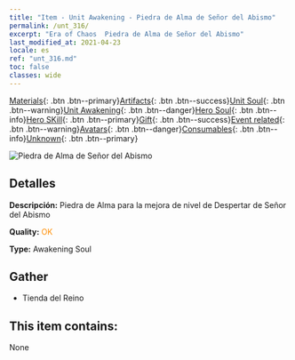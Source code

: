 ```yaml
---
title: "Item - Unit Awakening - Piedra de Alma de Señor del Abismo"
permalink: /unt_316/
excerpt: "Era of Chaos  Piedra de Alma de Señor del Abismo"
last_modified_at: 2021-04-23
locale: es
ref: "unt_316.md"
toc: false
classes: wide
---
```

 [Materials](/ItemsES/){: .btn .btn--primary}[Artifacts](/ItemsES/Artifacts/){: .btn .btn--success}[Unit Soul](/ItemsES/UnitSoul/){: .btn .btn--warning}[Unit Awakening](/ItemsES/UnitAwakening/){: .btn .btn--danger}[Hero Soul](/ItemsES/HeroSoul/){: .btn .btn--info}[Hero SKill](/ItemsES/HeroSkill/){: .btn .btn--primary}[Gift](/ItemsES/Gift/){: .btn .btn--success}[Event related](/ItemsES/Events/){: .btn .btn--warning}[Avatars](/ItemsES/Avatars/){: .btn .btn--danger}[Consumables](/ItemsES/Consumables/){: .btn .btn--info}[Unknown](/ItemsES/Unknown/){: .btn .btn--primary}

 ![Piedra de Alma de Señor del Abismo](/images/u/tia_diyulingzhu.jpg)

## Detalles
 **Descripción:** Piedra de Alma para la mejora de nivel de Despertar de Señor del Abismo

 **Quality:** <span style="color: #FF8C00">OK</span>

 **Type:** Awakening Soul

## Gather

*    Tienda del Reino 

## This item contains:

  None

